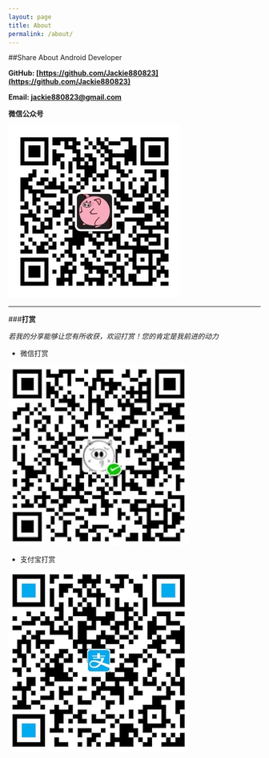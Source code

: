 ```yaml
---
layout: page
title: About
permalink: /about/
---
```

##Share About Android Developer

**GitHub: [https://github.com/Jackie880823](https://github.com/Jackie880823)**

**Email: jackie880823@gmail.com**

**微信公众号**

![image](https://github.com/Jackie880823/Jackie880823.github.io/blob/master/img/web-chat.jpg?raw=true)

---

###**打赏**

*若我的分享能够让您有所收获，欢迎打赏！您的肯定是我前进的动力*

* 微信打赏

![webChat](https://github.com/Jackie880823/Jackie880823.github.io/blob/master/img/chat_collecting.JPG?raw=true)



* 支付宝打赏

![ali](https://github.com/Jackie880823/Jackie880823.github.io/blob/master/img/ali_collecting.JPG?raw=true)
